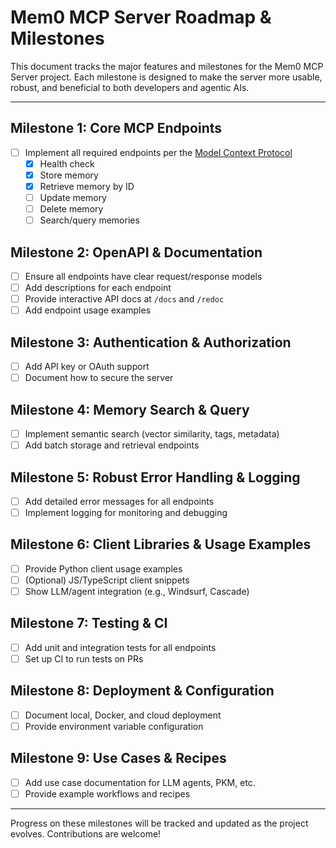 # Mem0 MCP Server Roadmap & Milestones

This document tracks the major features and milestones for the Mem0 MCP Server project. Each milestone is designed to make the server more usable, robust, and beneficial to both developers and agentic AIs.

---

## Milestone 1: Core MCP Endpoints
- [ ] Implement all required endpoints per the [Model Context Protocol](https://modelcontextprotocol.io/introduction)
  - [x] Health check
  - [x] Store memory
  - [x] Retrieve memory by ID
  - [ ] Update memory
  - [ ] Delete memory
  - [ ] Search/query memories

## Milestone 2: OpenAPI & Documentation
- [ ] Ensure all endpoints have clear request/response models
- [ ] Add descriptions for each endpoint
- [ ] Provide interactive API docs at `/docs` and `/redoc`
- [ ] Add endpoint usage examples

## Milestone 3: Authentication & Authorization
- [ ] Add API key or OAuth support
- [ ] Document how to secure the server

## Milestone 4: Memory Search & Query
- [ ] Implement semantic search (vector similarity, tags, metadata)
- [ ] Add batch storage and retrieval endpoints

## Milestone 5: Robust Error Handling & Logging
- [ ] Add detailed error messages for all endpoints
- [ ] Implement logging for monitoring and debugging

## Milestone 6: Client Libraries & Usage Examples
- [ ] Provide Python client usage examples
- [ ] (Optional) JS/TypeScript client snippets
- [ ] Show LLM/agent integration (e.g., Windsurf, Cascade)

## Milestone 7: Testing & CI
- [ ] Add unit and integration tests for all endpoints
- [ ] Set up CI to run tests on PRs

## Milestone 8: Deployment & Configuration
- [ ] Document local, Docker, and cloud deployment
- [ ] Provide environment variable configuration

## Milestone 9: Use Cases & Recipes
- [ ] Add use case documentation for LLM agents, PKM, etc.
- [ ] Provide example workflows and recipes

---

Progress on these milestones will be tracked and updated as the project evolves. Contributions are welcome!
